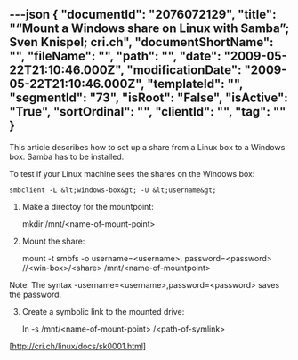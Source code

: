 ---json
{
  "documentId": "2076072129",
  "title": "“Mount a Windows share on Linux with Samba”; Sven Knispel; cri.ch",
  "documentShortName": "",
  "fileName": "",
  "path": "",
  "date": "2009-05-22T21:10:46.000Z",
  "modificationDate": "2009-05-22T21:10:46.000Z",
  "templateId": "",
  "segmentId": "73",
  "isRoot": "False",
  "isActive": "True",
  "sortOrdinal": "",
  "clientId": "",
  "tag": ""
}
---

This article describes how to set up a share from a Linux box to a Windows box. Samba has to be installed.

To test if your Linux machine sees the shares on the Windows box:

    smbclient -L &lt;windows-box&gt; -U &lt;username&gt;

1. Make a directoy for the mountpoint:

    mkdir /mnt/&lt;name-of-mount-point&gt;

2. Mount the share:

    mount -t smbfs -o username=&lt;username&gt;, password=&lt;password&gt; //&lt;win-box&gt;/&lt;share&gt; /mnt/&lt;name-of-mountpoint&gt;

Note: The syntax -username=&lt;username&gt;,password=&lt;password&gt; saves the password.

3. Create a symbolic link to the mounted drive:

    ln -s /mnt/&lt;name-of-mount-point&gt; /&lt;path-of-symlink&gt;

[http://cri.ch/linux/docs/sk0001.html]
